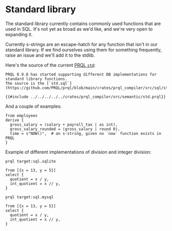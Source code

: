 # Standard library

The standard library currently contains commonly used functions that are used in
SQL. It's not yet as broad as we'd like, and we're very open to expanding it.

Currently s-strings are an escape-hatch for any function that isn't in our
standard library. If we find ourselves using them for something frequently,
raise an issue and we'll add it to the stdlib.

Here's the source of the current
[PRQL `std`](https://github.com/PRQL/prql/blob/main/crates/prql_compiler/src/semantic/std.prql):

```admonish note
PRQL 0.9.0 has started supporting different DB implementations for standard library functions.
The source is the [`std.sql`](https://github.com/PRQL/prql/blob/main/crates/prql_compiler/src/sql/std.sql.prql).
```

```prql no-eval
{{#include ../../../../../crates/prql_compiler/src/semantic/std.prql}}
```

And a couple of examples:

```prql
from employees
derive {
  gross_salary = (salary + payroll_tax | as int),
  gross_salary_rounded = (gross_salary | round 0),
  time = s"NOW()",  # an s-string, given no `now` function exists in PRQL
}
```

Example of different implementations of division and integer division:

```prql
prql target:sql.sqlite

from [{x = 13, y = 5}]
select {
  quotient = x / y,
  int_quotient = x // y,
}
```

```prql
prql target:sql.mysql

from [{x = 13, y = 5}]
select {
  quotient = x / y,
  int_quotient = x // y,
}
```
